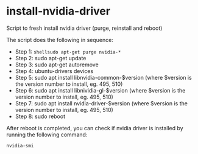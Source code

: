 # install-nvidia-driver
Script to fresh install nvidia driver (purge, reinstall and reboot)

The script does the following in sequence:

* Step 1: ```shellsudo apt-get purge nvidia-*```
* Step 2: sudo apt-get update
* Step 3: sudo apt-get autoremove
* Step 4: ubuntu-drivers devices
* Step 5: sudo apt install libnvidia-common-$version (where $version is the version number to install, eg. 495, 510)
* Step 6: sudo apt install libnividia-gl-$version (where $version is the version number to install, eg. 495, 510)
* Step 7: sudo apt install nvidia-driver-$version (where $version is the version number to install, eg. 495, 510)
* Step 8: sudo reboot

After reboot is completed, you can check if nvidia driver is installed by running the following command:
```shell
nvidia-smi
```
